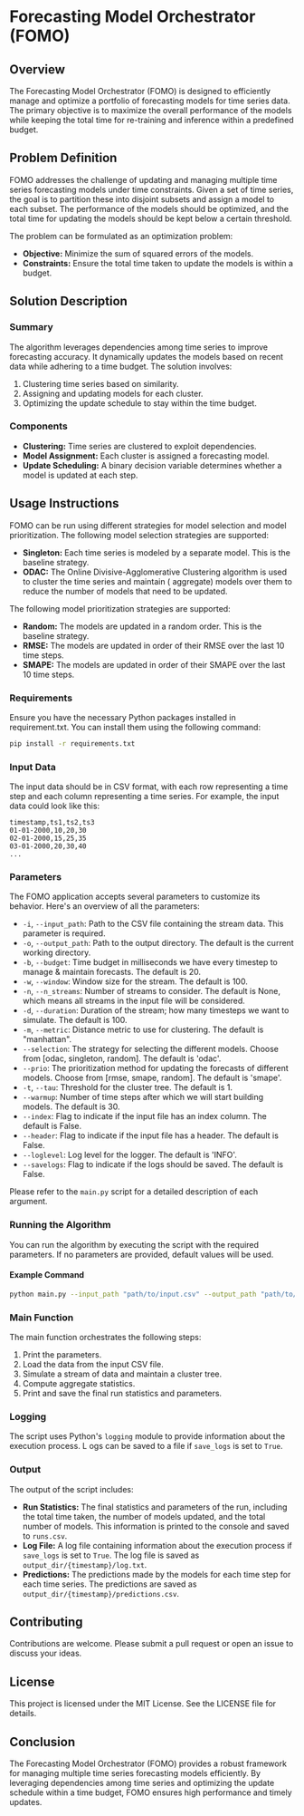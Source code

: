 # Forecasting Model Orchestrator (FOMO)

## Overview

The Forecasting Model Orchestrator (FOMO) is designed to efficiently manage and optimize a portfolio of forecasting
models for time series data.
The primary objective is to maximize the overall performance of the models while keeping the total time for re-training
and inference within a predefined budget.

## Problem Definition

FOMO addresses the challenge of updating and managing multiple time series forecasting models under time constraints.
Given a set of time series, the goal is to partition these into disjoint subsets and assign a model to each subset.
The performance of the models should be optimized, and the total time for updating the models should be kept below a
certain threshold.

The problem can be formulated as an optimization problem:

- **Objective:** Minimize the sum of squared errors of the models.
- **Constraints:** Ensure the total time taken to update the models is within a budget.

## Solution Description

### Summary

The algorithm leverages dependencies among time series to improve forecasting accuracy.
It dynamically updates the models based on recent data while adhering to a time budget. The solution involves:

1. Clustering time series based on similarity.
2. Assigning and updating models for each cluster.
3. Optimizing the update schedule to stay within the time budget.

### Components

- **Clustering:** Time series are clustered to exploit dependencies.
- **Model Assignment:** Each cluster is assigned a forecasting model.
- **Update Scheduling:** A binary decision variable determines whether a model is updated at each step.

## Usage Instructions

FOMO can be run using different strategies for model selection and model prioritization. The following model selection
strategies are supported:

- **Singleton:** Each time series is modeled by a separate model. This is the baseline strategy.
- **ODAC:** The Online Divisive-Agglomerative Clustering algorithm is used to cluster the time series and maintain (
  aggregate) models over them to reduce the number of models that need to be updated.

The following model prioritization strategies are supported:

- **Random:** The models are updated in a random order. This is the baseline strategy.
- **RMSE:** The models are updated in order of their RMSE over the last 10 time steps.
- **SMAPE:** The models are updated in order of their SMAPE over the last 10 time steps.

### Requirements

Ensure you have the necessary Python packages installed in requirement.txt. You can install them using the following
command:

```bash
pip install -r requirements.txt
```

### Input Data

The input data should be in CSV format, with each row representing a time step and each column representing a time series.
For example, the input data could look like this:

```csv
timestamp,ts1,ts2,ts3
01-01-2000,10,20,30
02-01-2000,15,25,35
03-01-2000,20,30,40
...
```

### Parameters

The FOMO application accepts several parameters to customize its behavior. Here's an overview of all the parameters:

- `-i`, `--input_path`: Path to the CSV file containing the stream data. This parameter is required.
- `-o`, `--output_path`: Path to the output directory. The default is the current working directory.
- `-b`, `--budget`: Time budget in milliseconds we have every timestep to manage & maintain forecasts. The default is
  20.
- `-w`, `--window`: Window size for the stream. The default is 100.
- `-n`, `--n_streams`: Number of streams to consider. The default is None, which means all streams in the input file
  will be considered.
- `-d`, `--duration`: Duration of the stream; how many timesteps we want to simulate. The default is 100.
- `-m`, `--metric`: Distance metric to use for clustering. The default is "manhattan".
- `--selection`: The strategy for selecting the different models. Choose from [odac, singleton, random]. The default
  is 'odac'.
- `--prio`: The prioritization method for updating the forecasts of different models. Choose from [rmse, smape, random].
  The default is 'smape'.
- `-t`, `--tau`: Threshold for the cluster tree. The default is 1.
- `--warmup`: Number of time steps after which we will start building models. The default is 30.
- `--index`: Flag to indicate if the input file has an index column. The default is False.
- `--header`: Flag to indicate if the input file has a header. The default is False.
- `--loglevel`: Log level for the logger. The default is 'INFO'.
- `--savelogs`: Flag to indicate if the logs should be saved. The default is False.

Please refer to the `main.py` script for a detailed description of each argument.

### Running the Algorithm

You can run the algorithm by executing the script with the required parameters.
If no parameters are provided, default values will be used.

#### Example Command

```bash
python main.py --input_path "path/to/input.csv" --output_path "path/to/output" --metric "manhattan" --window 100 --budget 20 --n_streams 300 --duration 800 --warmup 100 --selection "odac" --prio "smape" --tau 1 --index --header --save_logs False --loglevel "INFO"
```

### Main Function

The main function orchestrates the following steps:

1. Print the parameters.
2. Load the data from the input CSV file.
3. Simulate a stream of data and maintain a cluster tree.
4. Compute aggregate statistics.
5. Print and save the final run statistics and parameters.

### Logging

The script uses Python's `logging` module to provide information about the execution process. L
ogs can be saved to a file if `save_logs` is set to `True`.

### Output

The output of the script includes:

- **Run Statistics:** The final statistics and parameters of the run, including the total time taken, the number of models updated, and
  the total number of models. This information is printed to the console and saved to `runs.csv`.
- **Log File:** A log file containing information about the execution process if `save_logs` is set to `True`. The log file is saved as `output_dir/{timestamp}/log.txt`.
- **Predictions:** The predictions made by the models for each time step for each time series. The predictions are saved as `output_dir/{timestamp}/predictions.csv`.

## Contributing

Contributions are welcome. Please submit a pull request or open an issue to discuss your ideas.

## License

This project is licensed under the MIT License. See the LICENSE file for details.

## Conclusion

The Forecasting Model Orchestrator (FOMO) provides a robust framework for managing multiple time series forecasting
models efficiently.
By leveraging dependencies among time series and optimizing the update schedule within a time budget, FOMO ensures high
performance and timely updates.